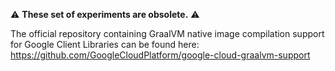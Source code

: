 :warning: **These set of experiments are obsolete.** :warning:

The official repository containing GraalVM native image compilation support for Google Client Libraries can be found here: https://github.com/GoogleCloudPlatform/google-cloud-graalvm-support

